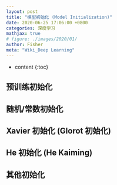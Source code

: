 ```yaml
---
layout: post
title: "模型初始化 (Model Initialization)"
date: 2020-06-25 17:06:00 +0800
categories: 深度学习
mathjax: true
# figure: ./images/2020/01/
author: Fisher
meta: "Wiki_Deep Learning"
---
```


* content
{:toc}



## 预训练初始化


## 随机/常数初始化


## Xavier 初始化 (Glorot 初始化)


## He 初始化 (He Kaiming)


## 其他初始化

